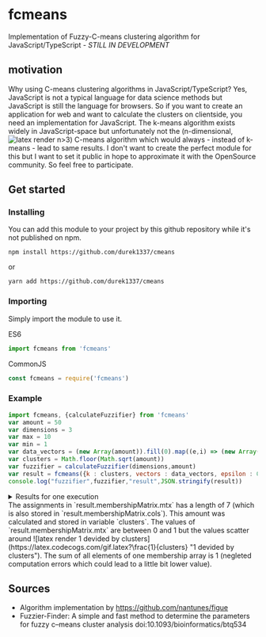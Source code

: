 # fcmeans
Implementation of Fuzzy-C-means clustering algorithm for JavaScript/TypeScript - *STILL IN DEVELOPMENT*
## motivation
Why using C-means clustering algorithms in JavaScript/TypeScript? Yes, JavaScript is not a typical language for data science methods but JavaScript is still the language for browsers. So if you want to create an application for web and want to calculate the clusters on clientside, you need an implementation for JavaScript. The k-means algorithm exists widely in JavaScript-space but unfortunately not the (n-dimensional, ![latex render n>3](https://latex.codecogs.com/gif.latex?n=\in\mathbb{N}%20\land%20n%3E3 "n\in\mathbb{N} \land n>3")) C-means algorithm which would always - instead of k-means - lead to same results. I don't want to create the perfect module for this but I want to set it public in hope to approximate it with the OpenSource community. So feel free to participate.

## Get started
### Installing
You can add this module to your project by this github repository while it's not published on npm.
```
npm install https://github.com/durek1337/cmeans
```
or
```
yarn add https://github.com/durek1337/cmeans
```

### Importing
Simply import the module to use it.

ES6
```javascript
import fcmeans from 'fcmeans'
```

CommonJS
```javascript
const fcmeans = require('fcmeans')
```

### Example
```javascript
import fcmeans, {calculateFuzzifier} from 'fcmeans'
var amount = 50
var dimensions = 3
var max = 10
var min = 1
var data_vectors = (new Array(amount)).fill(0).map((e,i) => (new Array(dimensions)).fill(0).map((e) => Math.round((max-min)*Math.random())+min))
var clusters = Math.floor(Math.sqrt(amount))
var fuzzifier = calculateFuzzifier(dimensions,amount)
var result = fcmeans({k : clusters, vectors : data_vectors, epsilon : 0.0001, fuzziness : fuzzifier})
console.log("fuzzifier",fuzzifier,"result",JSON.stringify(result))
```


<details>
<summary>Results for one execution</summary>
fuzzifier 6.964152032076
result
<code>{"centroids":[[6.32818075403257,4.645920074604211,6.104947524131507],[4.4165881209614355,5.750511348130167,4.971218575506165],[3.716478703947623,5.768237395462908,3.6774287921482816],[5.911578846963853,6.524336740532647,6.5796632970456885],[5.88850532588595,6.062890654099869,5.385919464774966],[7.660864679991841,8.3838885365249,7.84442448271217],[6.314048466841104,4.40610461995109,6.1568155759328596]],"membershipMatrix":{"rows":50,"cols":7,"mtx":[[0.14101754863046384,0.13254955690293205,0.12094363838588558,0.16218906783865972,0.1411503374711683,0.16256312932041894,0.1395867214504716],[0.14219970919606614,0.1513714154040498,0.16142248215517424,0.13622622230125675,0.1426326829799189,0.12357548853254588,0.14257199943098833],[0.1353810947026932,0.13038409472196238,0.12412486741706753,0.1466060272330747,0.13869952677244995,0.1906203165292354,0.13418407262351684],[0.14007960207059666,0.1488418878529835,0.14312007349672595,0.14822209141440781,0.142729956806541,0.1373326276892769,0.13967376066946818],[0.15089068244926107,0.1276830440855284,0.11511254116132892,0.16476788093512082,0.14306556344441757,0.1497674811469817,0.14871280677736146],[0.14514314472656636,0.16130530089813724,0.15114721127148237,0.13854315718869956,0.14224427923106023,0.11575813719345791,0.14585876949059629],[0.15351348151558109,0.13412695740647979,0.12718402513272822,0.14467785521517412,0.14186150721181012,0.1441312545178399,0.15450491900038676],[0.16419126224651395,0.1332911504142122,0.12337400547584614,0.14264583748369333,0.1400248430223517,0.1282635479763638,0.1682093533810189],[0.1395250953901285,0.1517269113748468,0.1607292442947358,0.13667206532570705,0.15154186190915794,0.1216349564736846,0.13816986523173924],[0.16057721498483493,0.13304928720404186,0.12536192117808356,0.14203623600502321,0.14254607107889425,0.13388363414892807,0.16254563540019415],[0.135895484965127,0.15701319584658216,0.17505097825164254,0.13524618444629993,0.1409253771397269,0.12021172944766048,0.13565704990296099],[0.13415724522774203,0.13896952848698302,0.13155359309343637,0.15402632928820859,0.1431302494673293,0.1655269099526127,0.13263614448368802],[0.14037859991902446,0.15511941580764158,0.14445382895091197,0.13839193048914533,0.171397489462739,0.113015474859835,0.1372432605107027],[0.133332378411552,0.15472311231040906,0.16136972520349188,0.14270971621519574,0.14487861658073092,0.13080975763497354,0.13217669364364687],[0.1260622082426908,0.12086801625678051,0.11346895139508101,0.1419085807732672,0.13125836199826085,0.2419664751637602,0.12446740617015944],[0.15249366490686206,0.14325392095459955,0.13376491532933843,0.14540285210831722,0.14130600513291683,0.12952003131534642,0.1542586102526195],[0.13622612759459232,0.13005320915671004,0.12273771070213045,0.14836937598827896,0.1378702463192367,0.18959532520132238,0.13514800503772914],[0.13494856070581285,0.15369448325268678,0.1725206144629411,0.13667538100507767,0.14326496545074338,0.12465219413213445,0.13424380099060382],[0.13477747957755096,0.13279821035124478,0.12205591668376385,0.16351561251835278,0.15362777837884495,0.16147411249388177,0.13175088999636086],[0.1298855749908411,0.1701131437019896,0.16848258474927666,0.14043144296982876,0.14469160944025347,0.11793147234736226,0.12846417180044814],[0.1405898061058232,0.12859549996752534,0.11811219294276479,0.1576170986611352,0.13931762760449165,0.1766147090371766,0.13915306568108324],[0.13451830787307925,0.12829250398577124,0.12148314266758112,0.14700105772778094,0.14031579465416238,0.1955799084838096,0.13280928460781544],[0.13203304067404292,0.15625799275231317,0.1901368164636317,0.13205937459921363,0.14135563524891603,0.1168834710347602,0.1312736692271224],[0.13333446528895265,0.12644366135578686,0.11950491912786741,0.14543368971605106,0.1371027665979166,0.20631491345782935,0.13186558445559607],[0.14841548947478667,0.1498493238770946,0.13897498001688627,0.1456632420232866,0.14224596435105014,0.12552551652287527,0.1493254837340204],[0.14514314472656636,0.16130530089813724,0.15114721127148237,0.13854315718869956,0.14224427923106023,0.11575813719345791,0.14585876949059629],[0.1335939279883504,0.1298838079259363,0.12320010272413459,0.14724714418835427,0.13786737658774473,0.1959045484460027,0.13230309213947705],[0.13913338385850857,0.14672689441402273,0.15127020471089536,0.14126030913825394,0.14988508928136224,0.1339156938052588,0.1378084247916983],[0.15614717604089245,0.13620372841613815,0.1307502924401399,0.14109036023846908,0.1435908247053882,0.13462757266918376,0.15759004548978842],[0.15361293044491697,0.14220749526826457,0.1405614235890519,0.13749661885439185,0.14568742362962928,0.12568002769298842,0.154754080520757],[0.1356093187757044,0.1252888040205525,0.11753676984139853,0.14673555215785822,0.13746625709558574,0.20329272388293285,0.13407057422596777],[0.1436013221235592,0.15198421040876298,0.16120228016459817,0.13525494662133797,0.1426669439530464,0.12107546798162054,0.14421482874707472],[0.1335939279883504,0.1298838079259363,0.12320010272413459,0.14724714418835427,0.13786737658774473,0.1959045484460027,0.13230309213947705],[0.19107872218351163,0.12258801847975057,0.10894620995383743,0.13946190071127015,0.14758889647023565,0.11064348080408609,0.17969277139730844],[0.1493166356956151,0.1464905514430538,0.148895991441338,0.13657347183777982,0.1442872626515104,0.12404031858759114,0.15039576834311175],[0.1494275791975214,0.14958229286863103,0.15249338092466758,0.13474029543837568,0.1439589937312348,0.11907368932169274,0.1507237685178768],[0.14931691480547524,0.13906498415537655,0.1324628590935595,0.14390407528446192,0.158345187964712,0.13012749999523165,0.14677847870118313],[0.1329586211396854,0.15085731132621188,0.15011630267431542,0.14737177342215602,0.1519658196628791,0.13573156537620767,0.13099860639854452],[0.15089068244926107,0.1276830440855284,0.11511254116132892,0.16476788093512082,0.14306556344441757,0.1497674811469817,0.14871280677736146],[0.1367773388114423,0.14131626045211337,0.1329198818702521,0.15482752447806175,0.14287643733220573,0.15571498210302678,0.13556757495289795],[0.1351999414762904,0.1805511217698245,0.1415361238879008,0.14782894519436582,0.14975930096123705,0.11186720862409638,0.13325735808628514],[0.1347341723409316,0.1394288565353767,0.1346597792818697,0.1503722696399123,0.1486439457423991,0.15938084178094614,0.1327801346785645],[0.16414534902707714,0.13714447858825352,0.12972352565251344,0.13694344915119788,0.14146182117674425,0.12163585193828777,0.16894552446592606],[0.1498780245713282,0.1514850663915002,0.1431095117593948,0.14091081784906556,0.14176358882056583,0.12133639120624531,0.15151659940190007],[0.15776297492650576,0.13805883151238293,0.13113920321128036,0.14110927808812462,0.1411223427577865,0.130003100699182,0.16080426880473786],[0.13563175868905175,0.15261802313606232,0.1662281572173008,0.13872433743084875,0.14352518480819784,0.12833708156295232,0.13493545715558616],[0.1400521280384631,0.1395889346632645,0.1345799610734666,0.14818630556038734,0.1548952731683631,0.14496446200669091,0.13773293548936447],[0.15897898081286577,0.1445718189163398,0.1370799375056675,0.1366568661830124,0.14137201018260775,0.1182656293900611,0.16307475700944568],[0.13898852914497115,0.15555253500964683,0.15161207464966409,0.14452648823607486,0.1427046641418887,0.12797448583293392,0.1386412229848205],[0.14461959876875924,0.1443369114248193,0.14491872602240838,0.14041681322694954,0.15205655398507598,0.1303259420278532,0.14332545454413442]]}}</code>
</details>
The assignments in `result.membershipMatrix.mtx` has a length of 7 (which is also stored in `result.membershipMatrix.cols`). This amount was calculated and stored in variable `clusters`. The values of `result.membershipMatrix.mtx` are between 0 and 1 but the values scatter around ![latex render 1 devided by clusters](https://latex.codecogs.com/gif.latex?\frac{1}{clusters} "1 devided by clusters"). The sum of all elements of one membership array is 1 (negleted computation errors which could lead to a little bit lower value).


## Sources
* Algorithm implementation by https://github.com/nantunes/figue
* Fuzzier-Finder: A simple and fast method to determine the parameters for fuzzy c–means cluster analysis doi:10.1093/bioinformatics/btq534
